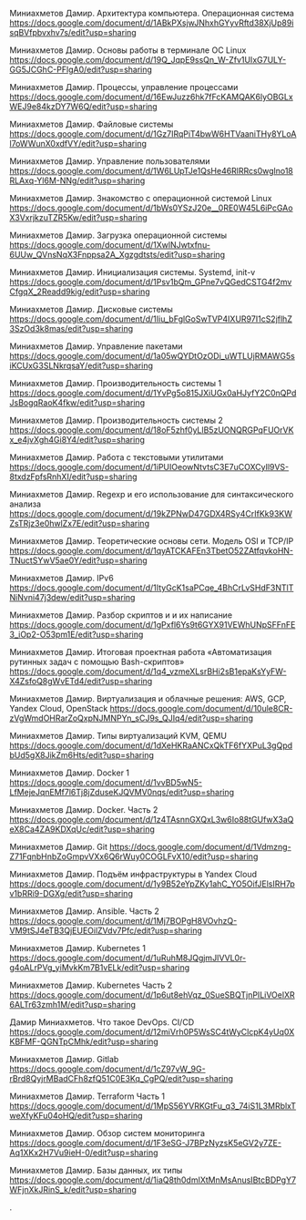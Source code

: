 Миниахметов Дамир. Архитектура компьютера. Операционная система
https://docs.google.com/document/d/1ABkPXsjwJNhxhGYyvRftd38XjUp89isqBVfpbvxhv7s/edit?usp=sharing

Миниахметов Дамир. Основы работы в терминале ОС Linux
https://docs.google.com/document/d/19Q_JqpE9ssQn_W-Zfv1UIxG7ULY-GG5JCGhC-PFlgA0/edit?usp=sharing

Миниахметов Дамир. Процессы, управление процессами
https://docs.google.com/document/d/16EwJuzz6hk7fFcKAMQAK6lyOBGLxWEJ9e84kzDY7W6Q/edit?usp=sharing

Миниахметов Дамир. Файловые системы
https://docs.google.com/document/d/1Gz7IRqPiT4bwW6HTVaaniTHy8YLoAl7oWWunX0xdfVY/edit?usp=sharing

Миниахметов Дамир. Управление пользователями
https://docs.google.com/document/d/1W6LUpTJe1QsHe46RlRRcs0wglno18RLAxq-Yl6M-NNg/edit?usp=sharing

Миниахметов Дамир. Знакомство с операционной системой Linux
https://docs.google.com/document/d/1bWs0YSzJ20e__0RE0W45L6iPcGAoX3VxrjkzuTZR5Kw/edit?usp=sharing

Миниахметов Дамир. Загрузка операционной системы
https://docs.google.com/document/d/1XwlNJwtxfnu-6UUw_QVnsNqX3Fnppsa2A_Xgzgdtsts/edit?usp=sharing

Миниахметов Дамир. Инициализация системы. Systemd, init-v
https://docs.google.com/document/d/1Psv1bQm_GPne7vQGedCSTG4f2mvCfgqX_2Readd9kig/edit?usp=sharing

Миниахметов Дамир. Дисковые системы
https://docs.google.com/document/d/1Iiu_bFglGoSwTVP4IXUR97I1cS2jflhZ3SzOd3k8mas/edit?usp=sharing

Миниахметов Дамир. Управление пакетами
https://docs.google.com/document/d/1a05wQYDtOzODi_uWTLUjRMAWG5siKCUxG3SLNkrqsaY/edit?usp=sharing

Миниахметов Дамир. Производительность системы 1
https://docs.google.com/document/d/1YvPg5o815JXiUGx0aHJyfY2C0nQPdJsBogqRaoK4fkw/edit?usp=sharing

Миниахметов Дамир. Производительность системы 2
https://docs.google.com/document/d/18oF5zhf0yLlB5zUONQRGPqFUOrVKx_e4jvXgh4Gi8Y4/edit?usp=sharing

Миниахметов Дамир. Работа с текстовыми утилитами
https://docs.google.com/document/d/1iPUIOeowNtvtsC3E7uCOXCyIl9VS-8txdzFpfsRnhXI/edit?usp=sharing

Миниахметов Дамир. Regexp и его использование для синтаксического анализа
https://docs.google.com/document/d/19kZPNwD47GDX4RSy4CrIfKk93KWZsTRjz3e0hwlZx7E/edit?usp=sharing

Миниахметов Дамир. Теоретические основы сети. Модель OSI и TCP/IP
https://docs.google.com/document/d/1qyATCKAFEn3TbetO52ZAtfqvkoHN-TNuctSYwV5ae0Y/edit?usp=sharing

Миниахметов Дамир. IPv6
https://docs.google.com/document/d/1ItyGcK1saPCqe_4BhCrLvSHdF3NTlTNiNvni47j3dew/edit?usp=sharing

Миниахметов Дамир. Разбор скриптов и и их написание
https://docs.google.com/document/d/1gPxfl6Ys9t6GYX91VEWhUNpSFFnFE3_iOp2-O53pm1E/edit?usp=sharing

Миниахметов Дамир. Итоговая проектная работа «Автоматизация рутинных задач с помощью Bash-скриптов»
https://docs.google.com/document/d/1q4_vzmeXLsrBHi2sB1epaKsYyFW-X4ZsfoQ8gWvETd4/edit?usp=sharing

Миниахметов Дамир. Виртуализация и облачные решения: AWS, GCP, Yandex Cloud, OpenStack
https://docs.google.com/document/d/10ule8CR-zVgWmdOHRarZoQxpNJMNPYn_sCJ9s_QJIq4/edit?usp=sharing

Миниахметов Дамир. Типы виртуализаций KVM, QEMU
https://docs.google.com/document/d/1dXeHKRaANCxQkTF6fYXPuL3gQpdbUd5gX8JikZm6Hts/edit?usp=sharing

Миниахметов Дамир. Docker 1
https://docs.google.com/document/d/1vvBD5wN5-LfMejeJqnEMf7l6Tj8jZduseKJQVMV0nqs/edit?usp=sharing

Миниахметов Дамир. Docker. Часть 2
https://docs.google.com/document/d/1z4TAsnnGXQxL3w6Io88tGUfwX3aQeX8Ca4ZA9KDXqUc/edit?usp=sharing

Миниахметов Дамир. Git
https://docs.google.com/document/d/1Vdmzng-Z71FqnbHnbZoGmpvVXx6Q6rWuy0COGLFvX10/edit?usp=sharing

Миниахметов Дамир. Подъём инфраструктуры в Yandex Cloud
https://docs.google.com/document/d/1y9B52eYpZKy1ahC_YO5OifJElsIRH7pv1bRRi9-DGXg/edit?usp=sharing

Миниахметов Дамир. Ansible. Часть 2
https://docs.google.com/document/d/1Mj7BOPgH8VOvhzQ-VM9tSJ4eTB3QjEUEOilZVdv7Pfc/edit?usp=sharing

Миниахметов Дамир. Kubernetes 1
https://docs.google.com/document/d/1uRuhM8JQgjmJIVVL0r-g4oALrPVg_yiMvkKm7B1vELk/edit?usp=sharing

Миниахметов Дамир. Kubernetes Часть 2
https://docs.google.com/document/d/1p6ut8ehVqz_0SueSBQTjnPILiVOelXR6ALTr63zmh1M/edit?usp=sharing

Дамир Миниахметов. Что такое DevOps. СI/СD
https://docs.google.com/document/d/12miVrh0P5WsSC4tWyClcpK4yUq0XKBFMF-QGNTpCMhk/edit?usp=sharing

Миниахметов Дамир. Gitlab
https://docs.google.com/document/d/1cZ97vW_9G-rBrd8QyjrMBadCFh8zfQ51C0E3Kq_CgPQ/edit?usp=sharing

Миниахметов Дамир. Terraform Часть 1
https://docs.google.com/document/d/1MpS56YVRKGtFu_q3_74iS1L3MRblxTweXfyKFu04oHQ/edit?usp=sharing

Миниахметов Дамир. Обзор систем мониторинга
https://docs.google.com/document/d/1F3eSG-J7BPzNyzsK5eGV2y7ZE-Aq1XKx2H7Vu9ieH-0/edit?usp=sharing

Миниахметов Дамир. Базы данных, их типы
https://docs.google.com/document/d/1iaQ8th0dmIXtMnMsAnusIBtcBDPgY7WFjnXkJRinS_k/edit?usp=sharing


.
